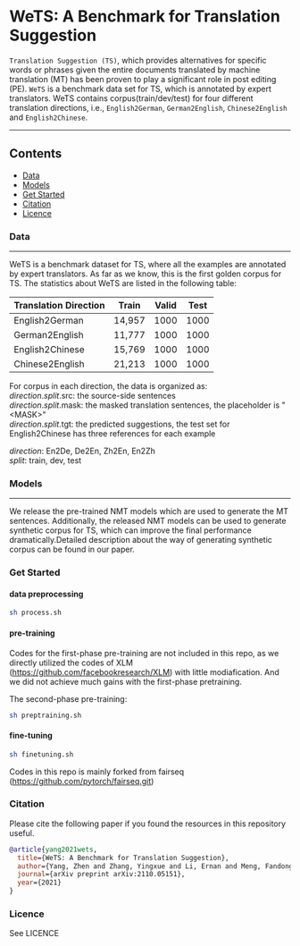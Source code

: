 # WeTS: A Benchmark for Translation Suggestion

`Translation Suggestion (TS)`, which provides alternatives for specific words or phrases given the entire documents translated by machine translation (MT) has been proven to play a significant role in post editing (PE). `WeTS` is a benchmark data set for TS, which is annotated by expert translators. WeTS contains corpus(train/dev/test) for four different translation directions, i.e., `English2German`, `German2English`, `Chinese2English` and `English2Chinese`.

***
## Contents
* [Data](#data)
* [Models](#models)
* [Get Started](#started)
* [Citation](#citation)
* [Licence](#licence)

### Data
----------

WeTS is a benchmark dataset for TS, where all the examples are annotated by expert translators. As far as we know, this is the first golden corpus for TS. The statistics about WeTS are listed in the following table:

|**Translation Direction**|**Train**| **Valid**| **Test**|
|---------------------|------|------|-----|
|English2German       |14,957|1000  |1000 |
|German2English       |11,777|1000  |1000 |
|English2Chinese      |15,769|1000  |1000 |
|Chinese2English      |21,213|1000  |1000 | 

For corpus in each direction, the data is organized as:  
*direction*.*split*.src: the source-side sentences  
*direction*.*split*.mask: the masked translation sentences, the placeholder is "\<MASK\>"  
*direction*.*split*.tgt: the predicted suggestions, the test set for English2Chinese has three references for each example 

*direction*: En2De, De2En, Zh2En, En2Zh  
*split*: train, dev, test  

### Models
---------
We release the pre-trained NMT models which are used to generate the MT sentences. Additionally, the released NMT models can be used to generate synthetic corpus for TS, which can improve the final performance dramatically.Detailed description about the way of generating synthetic corpus can be found in our paper.  

### Get Started
#### data preprocessing
```Bash
sh process.sh 
```

#### pre-training
Codes for the first-phase pre-training are not included in this repo, as we directly utilized the codes of XLM (https://github.com/facebookresearch/XLM) with little modiafication. And we did not achieve much gains with the first-phase pretraining.

The second-phase pre-training:  
```Bash
sh preptraining.sh
```

#### fine-tuning
```Bash
sh finetuning.sh
```

Codes in this repo is mainly forked from fairseq (https://github.com/pytorch/fairseq.git)
### Citation
Please cite the following paper if you found the resources in this repository useful.
```bibtex
@article{yang2021wets,
  title={WeTS: A Benchmark for Translation Suggestion},
  author={Yang, Zhen and Zhang, Yingxue and Li, Ernan and Meng, Fandong and Zhou, Jie},
  journal={arXiv preprint arXiv:2110.05151},
  year={2021}
}
```

### Licence
See LICENCE
